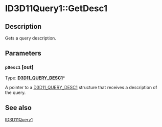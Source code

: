 # ID3D11Query1::GetDesc1

## Description

Gets a query description.

## Parameters

### `pDesc1` [out]

Type: **[D3D11_QUERY_DESC1](https://learn.microsoft.com/windows/desktop/api/d3d11_3/ns-d3d11_3-d3d11_query_desc1)***

A pointer to a [D3D11_QUERY_DESC1](https://learn.microsoft.com/windows/desktop/api/d3d11_3/ns-d3d11_3-d3d11_query_desc1) structure that receives a description of the query.

## See also

[ID3D11Query1](https://learn.microsoft.com/windows/desktop/api/d3d11_3/nn-d3d11_3-id3d11query1)